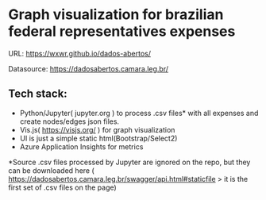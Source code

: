 # Graph visualization for brazilian federal representatives expenses
URL: https://wxwr.github.io/dados-abertos/

Datasource: https://dadosabertos.camara.leg.br/

## Tech stack:

- Python/Jupyter( jupyter.org ) to process .csv files* with all expenses and create nodes/edges json files.
- Vis.js( https://visjs.org/ ) for graph visualization 
- UI is just a simple static html(Bootstrap/Select2)
- Azure Application Insights for metrics

*Source .csv files processed by Jupyter are ignored on the repo, but they can be downloaded here ( https://dadosabertos.camara.leg.br/swagger/api.html#staticfile > it is the first set of .csv files on the page)